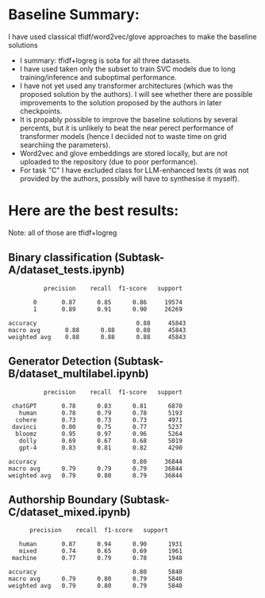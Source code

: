 # Baseline Summary:
I have used classical tfidf/word2vec/glove approaches to make the baseline solutions
- I summary: tfidf+logreg is sota for all three datasets.
- I have used taken only the subset to train SVC models due to long training/inference and suboptimal performance.
- I have not yet used any transformer architectures (which was the proposed solution by the authors). I will see whether there are possible improvements to the solution proposed by the authors in later checkpoints.
- It is propably possible to improve the baseline solutions by several percents, but it is unlikely to beat the near perect performance of transformer models (hence I deciided not to waste time on grid searchiing the parameters).
- Word2vec and glove embeddings are stored locally, but are not uploaded to the repository (due to poor performance).
- For task "C" I have excluded class for LLM-enhanced texts (it was not provided by the authors, possibly will have to synthesise it myself).

# Here are the best results:
Note: all of those are tfidf+logreg
## Binary classification (Subtask-A/dataset_tests.ipynb)

              precision    recall  f1-score   support

           0       0.87      0.85      0.86     19574
           1       0.89      0.91      0.90     26269

    accuracy                            0.88     45843
    macro avg       0.88      0.88      0.88     45843
    weighted avg    0.88      0.88      0.88     45843

## Generator Detection (Subtask-B/dataset_multilabel.ipynb)

              precision    recall  f1-score   support

     chatGPT       0.78      0.83      0.81      6870
       human       0.78      0.79      0.78      5193
      cohere       0.73      0.73      0.73      4971
     davinci       0.80      0.75      0.77      5237
      bloomz       0.95      0.97      0.96      5264
       dolly       0.69      0.67      0.68      5019
       gpt-4       0.83      0.81      0.82      4290

    accuracy                           0.80     36844
    macro avg      0.79      0.79      0.79     36844
    weighted avg   0.79      0.80      0.79     36844

## Authorship Boundary (Subtask-C/dataset_mixed.ipynb)

          precision    recall  f1-score   support

       human       0.87      0.94      0.90      1931
       mixed       0.74      0.65      0.69      1961
     machine       0.77      0.79      0.78      1948

    accuracy                           0.80      5840
    macro avg      0.79      0.80      0.79      5840
    weighted avg   0.79      0.80      0.79      5840
